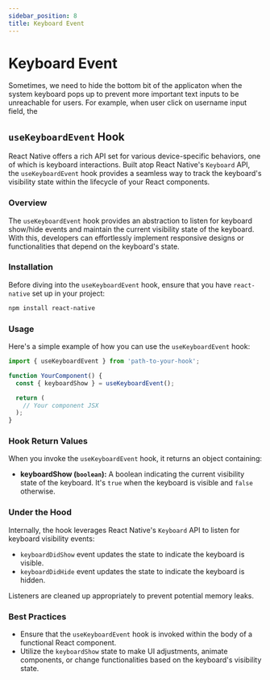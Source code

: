 ```yaml
---
sidebar_position: 8
title: Keyboard Event
---
```


# Keyboard Event

Sometimes, we need to hide the bottom bit of the applicaton when the system keyboard pops up to prevent more important text inputs to be unreachable for users. For example, when user click on username input field, the 

## `useKeyboardEvent` Hook

React Native offers a rich API set for various device-specific behaviors, one of which is keyboard interactions. Built atop React Native's `Keyboard` API, the `useKeyboardEvent` hook provides a seamless way to track the keyboard's visibility state within the lifecycle of your React components.

### Overview

The `useKeyboardEvent` hook provides an abstraction to listen for keyboard show/hide events and maintain the current visibility state of the keyboard. With this, developers can effortlessly implement responsive designs or functionalities that depend on the keyboard's state.

### Installation

Before diving into the `useKeyboardEvent` hook, ensure that you have `react-native` set up in your project:

```bash
npm install react-native
```

### Usage

Here's a simple example of how you can use the `useKeyboardEvent` hook:

```jsx
import { useKeyboardEvent } from 'path-to-your-hook';

function YourComponent() {
  const { keyboardShow } = useKeyboardEvent();

  return (
    // Your component JSX
  );
}
```

### Hook Return Values

When you invoke the `useKeyboardEvent` hook, it returns an object containing:

- **keyboardShow (`boolean`):** A boolean indicating the current visibility state of the keyboard. It's `true` when the keyboard is visible and `false` otherwise.

### Under the Hood

Internally, the hook leverages React Native's `Keyboard` API to listen for keyboard visibility events:

- `keyboardDidShow` event updates the state to indicate the keyboard is visible.
- `keyboardDidHide` event updates the state to indicate the keyboard is hidden.

Listeners are cleaned up appropriately to prevent potential memory leaks.

### Best Practices

- Ensure that the `useKeyboardEvent` hook is invoked within the body of a functional React component.
- Utilize the `keyboardShow` state to make UI adjustments, animate components, or change functionalities based on the keyboard's visibility state.